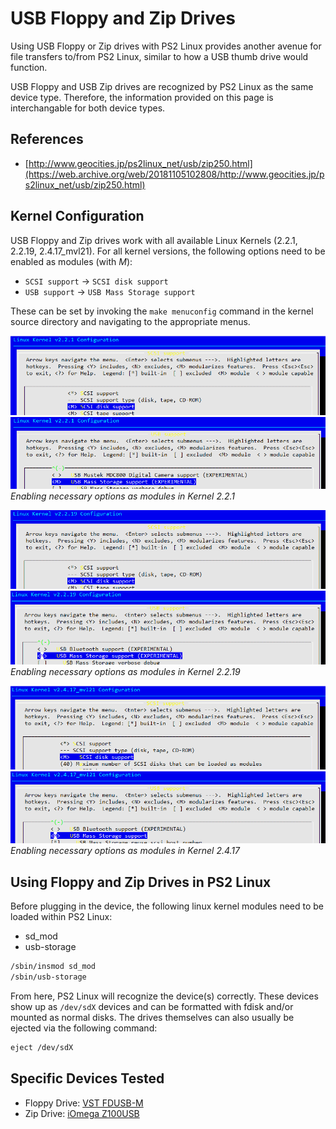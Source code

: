 # USB Floppy and Zip Drives

Using USB Floppy or Zip drives with PS2 Linux provides another avenue for file transfers to/from PS2 Linux, similar to how a USB thumb drive would function.

USB Floppy and USB Zip drives are recognized by PS2 Linux as the same device type. Therefore, the information provided on this page is interchangable for both device types.

## References

* [http://www.geocities.jp/ps2linux_net/usb/zip250.html](https://web.archive.org/web/20181105102808/http://www.geocities.jp/ps2linux_net/usb/zip250.html)

## Kernel Configuration

USB Floppy and Zip drives work with all available Linux Kernels (2.2.1, 2.2.19, 2.4.17_mvl21). For all kernel versions, the following options need to be enabled as modules (with *M*):
* ```SCSI support``` -> ```SCSI disk support```
* ```USB support``` -> ```USB Mass Storage support```

These can be set by invoking the ```make menuconfig``` command in the kernel source directory and navigating to the appropriate menus.

![](../2.2.1-sd_mod.png?raw=true)
![](../2.2.1_usb-storage.png?raw=true)
*Enabling necessary options as modules in Kernel 2.2.1*

![](../2.2.19-sd_mod.png?raw=true)
![](../2.2.19_usb-storage.png?raw=true)
*Enabling necessary options as modules in Kernel 2.2.19*

![](../2.4.17-sd_mod.png?raw=true)
![](../2.4.17_usb-storage.png?raw=true)
*Enabling necessary options as modules in Kernel 2.4.17*

## Using Floppy and Zip Drives in PS2 Linux

Before plugging in the device, the following linux kernel modules need to be loaded within PS2 Linux:  
* sd_mod
* usb-storage
```bash
/sbin/insmod sd_mod
/sbin/usb-storage
```

From here, PS2 Linux will recognize the device(s) correctly. These devices show up as ```/dev/sdX``` devices and can be formatted with fdisk and/or mounted as normal disks. The drives themselves can also usually be ejected via the following command:
```bash
eject /dev/sdX
```

## Specific Devices Tested

* Floppy Drive: [VST FDUSB-M](https://www.amazon.com/External-Floppy-1-44MB-FDUSB-M-V1/dp/B00U5Z8A48)
* Zip Drive: [iOmega Z100USB](https://www.amazon.com/iOmega-Portable-External-Z100USB-V1/dp/B00V24ZL0C)

![]()

![]()


